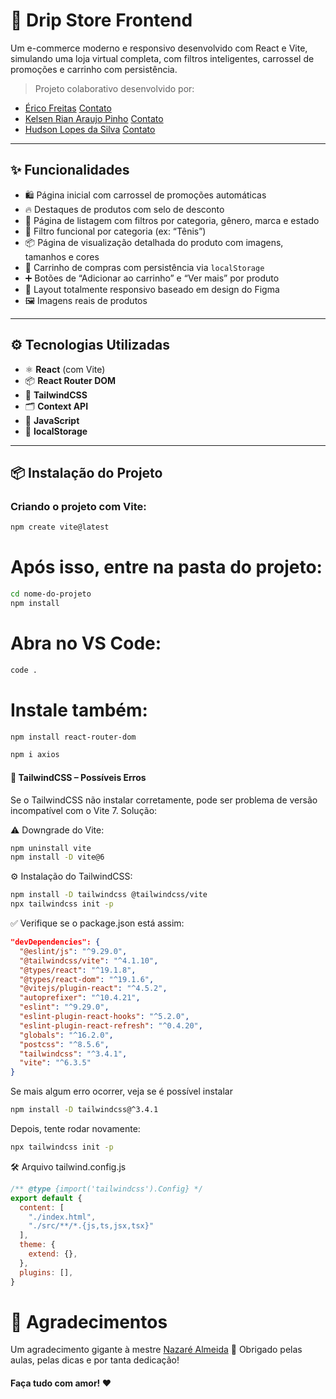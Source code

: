 # 🛒 Drip Store Frontend

Um e-commerce moderno e responsivo desenvolvido com React e Vite, simulando uma loja virtual completa, com filtros inteligentes, carrossel de promoções e carrinho com persistência.  
  
> Projeto colaborativo desenvolvido por:
- [Érico Freitas](https://github.com/EricofreitasNeto) [Contato](https://wa.me/5585989137838?text=Ol%C3%A1%2C%20tudo%20bem%3F%0A%0AEntrei%20em%20contato%20porque%20vi%20seu%20projeto%20no%20GitHub%3A%20https%3A%2F%2Fgithub.com%2FLeymarck%2Fdripfrontend%20e%20achei%20muito%20interessante.%0A%0AGostaria%20de%20conversar%20com%20voc%C3%AA%20sobre%20uma%20ideia%20de%20projeto%20que%20tenho%3A%0A%0A%5BDIGITE%20SUA%20IDEIA%20AQUI%5D%0A%0AFico%20no%20aguardo%20para%20saber%20se%20podemos%20conversar%20melhor%20sobre%20isso.%0AGrande%20abra%C3%A7o!)
- [Kelsen Rian Araujo Pinho](https://github.com/Kelsen-Rian) [Contato](https://wa.me/5585991534299?text=Ol%C3%A1%2C%20tudo%20bem%3F%0A%0AEntrei%20em%20contato%20porque%20vi%20seu%20projeto%20no%20GitHub%3A%20https%3A%2F%2Fgithub.com%2FLeymarck%2Fdripfrontend%20e%20achei%20muito%20interessante.%0A%0AGostaria%20de%20conversar%20com%20voc%C3%AA%20sobre%20uma%20ideia%20de%20projeto%20que%20tenho%3A%0A%0A%5BDIGITE%20SUA%20IDEIA%20AQUI%5D%0A%0AFico%20no%20aguardo%20para%20saber%20se%20podemos%20conversar%20melhor%20sobre%20isso.%0AGrande%20abra%C3%A7o!)
- [Hudson Lopes da Silva](https://github.com/Leymarck) [Contato](https://wa.me/5585986404503?text=Ol%C3%A1%2C%20tudo%20bem%3F%0A%0AEntrei%20em%20contato%20porque%20vi%20seu%20projeto%20no%20GitHub%3A%20https%3A%2F%2Fgithub.com%2FLeymarck%2Fdripfrontend%20e%20achei%20muito%20interessante.%0A%0AGostaria%20de%20conversar%20com%20voc%C3%AA%20sobre%20uma%20ideia%20de%20projeto%20que%20tenho%3A%0A%0A%5BDIGITE%20SUA%20IDEIA%20AQUI%5D%0A%0AFico%20no%20aguardo%20para%20saber%20se%20podemos%20conversar%20melhor%20sobre%20isso.%0AGrande%20abra%C3%A7o!)

---

## ✨ Funcionalidades

- 🛍 Página inicial com carrossel de promoções automáticas  
- 🔥 Destaques de produtos com selo de desconto  
- 🧾 Página de listagem com filtros por categoria, gênero, marca e estado  
- 🧠 Filtro funcional por categoria (ex: “Tênis”)  
- 📦 Página de visualização detalhada do produto com imagens, tamanhos e cores  
- 🛒 Carrinho de compras com persistência via `localStorage`  
- ➕ Botões de “Adicionar ao carrinho” e “Ver mais” por produto  
- 🎯 Layout totalmente responsivo baseado em design do Figma  
- 🖼 Imagens reais de produtos  

---

## ⚙️ Tecnologias Utilizadas

- ⚛️ **React** (com Vite)  
- 📦 **React Router DOM**  
- 🎨 **TailwindCSS**  
- 🗂 **Context API**  
- 🧠 **JavaScript**  
- 💾 **localStorage**

---

## 📦 Instalação do Projeto

### Criando o projeto com Vite:

```bash
npm create vite@latest
```

# Após isso, entre na pasta do projeto:
```bash
cd nome-do-projeto
npm install
```

# Abra no VS Code:
```bash
code .
```

# Instale também:
```bash
npm install react-router-dom
```

```bash
npm i axios
```

#### 🧵 TailwindCSS – Possíveis Erros
Se o TailwindCSS não instalar corretamente, pode ser problema de versão incompatível com o Vite 7. Solução:

⚠️ Downgrade do Vite:
``` bash
npm uninstall vite
npm install -D vite@6 
```

⚙️ Instalação do TailwindCSS:
``` bash
npm install -D tailwindcss @tailwindcss/vite
npx tailwindcss init -p 
```

✅ Verifique se o package.json está assim:
``` json
"devDependencies": {
  "@eslint/js": "^9.29.0",
  "@tailwindcss/vite": "^4.1.10",
  "@types/react": "^19.1.8",
  "@types/react-dom": "^19.1.6",
  "@vitejs/plugin-react": "^4.5.2",
  "autoprefixer": "^10.4.21",
  "eslint": "^9.29.0",
  "eslint-plugin-react-hooks": "^5.2.0",
  "eslint-plugin-react-refresh": "^0.4.20",
  "globals": "^16.2.0",
  "postcss": "^8.5.6",
  "tailwindcss": "^3.4.1",
  "vite": "^6.3.5"
} 
```

Se mais algum erro ocorrer, veja se é possível instalar
```bash
npm install -D tailwindcss@^3.4.1
```

Depois, tente rodar novamente:
```bash
npx tailwindcss init -p
```


🛠 Arquivo tailwind.config.js
```js
/** @type {import('tailwindcss').Config} */
export default {
  content: [
    "./index.html",
    "./src/**/*.{js,ts,jsx,tsx}"
  ],
  theme: {
    extend: {},
  },
  plugins: [],
} 
```

# 💌 Agradecimentos
Um agradecimento gigante à mestre [Nazaré Almeida](https://github.com/nazare4lmeida) 🙏
Obrigado pelas aulas, pelas dicas e por tanta dedicação!

#### Faça tudo com amor! ❤️